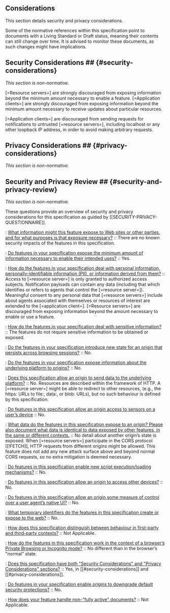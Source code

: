 <h2 id="considerations" class="no-num">
  Considerations
</h2>

This section details security and privacy considerations.

Some of the normative references within this specification point to documents with a Living Standard or Draft status, meaning their contents can still change over time. It is advised to monitor these documents, as such changes might have implications.

## Security Considerations ## {#security-considerations}

*This section is non-normative.*

[=Resource servers=] are strongly discouraged from exposing information beyond the minimum amount necessary to enable a feature. [=Application clients=] are strongly discouraged from exposing information beyond the minimum amount necessary to receive updates about particular resources.

[=Application clients=] are discouraged from sending requests for notifications to untrusted [=resource servers=], including localhost or any other loopback IP address, in order to avoid making arbitrary requests.

## Privacy Considerations ## {#privacy-considerations}

*This section is non-normative.*

## Security and Privacy Review ## {#security-and-privacy-review}

*This section is non-normative.*

These questions provide an overview of security and privacy considerations for this specification as guided by [[SECURITY-PRIVACY-QUESTIONNAIRE]].

: [What information might this feature expose to Web sites or other parties, and for what purposes is that exposure necessary?](https://www.w3.org/TR/security-privacy-questionnaire/#purpose)
:: There are no known security impacts of the features in this specification.

: [Do features in your specification expose the minimum amount of information necessary to enable their intended uses?](https://www.w3.org/TR/security-privacy-questionnaire/#minimum-data)
:: Yes.

: [How do the features in your specification deal with personal information, personally-identifiable information (PII), or information derived from them?](https://www.w3.org/TR/security-privacy-questionnaire/#personal-data)
:: Access to [=resource server=] is only granted to authorized access subjects. Notification payloads can contain any data (including that which identifies or refers to agents that control the [=resource server=]). Meaningful consent to any personal data that [=resource servers=] include about agents associated with themselves or resources of interest are extended to the [=application client=]. [=Resource servers=] are discouraged from exposing information beyond the amount necessary to enable or use a feature.

: [How do the features in your specification deal with sensitive information?](https://www.w3.org/TR/security-privacy-questionnaire/#sensitive-data)
:: The features do not require sensitive information to be obtained or exposed.

: [Do the features in your specification introduce new state for an origin that persists across browsing sessions?](https://www.w3.org/TR/security-privacy-questionnaire/#persistent-origin-specific-state)
:: No.

: [Do the features in your specification expose information about the underlying platform to origins?](https://www.w3.org/TR/security-privacy-questionnaire/#underlying-platform-data)
:: No.

: [Does this specification allow an origin to send data to the underlying platform?](https://www.w3.org/TR/security-privacy-questionnaire/#send-to-platform)
:: No. Resources are described within the framework of HTTP. A [=resource server=] might be able to redirect to other resources, (e.g., the https: URLs to file:, data:, or blob: URLs), but no such behaviour is defined by this specification.

: [Do features in this specification allow an origin access to sensors on a user’s device](https://www.w3.org/TR/security-privacy-questionnaire/#sensor-data)
:: No.

: [What data do the features in this specification expose to an origin? Please also document what data is identical to data exposed by other features, in the same or different contexts.](https://www.w3.org/TR/security-privacy-questionnaire/#other-data)
:: No detail about another origin’s state is exposed. When [=resource servers=] participate in the CORS protocol [[!FETCH]], HTTP requests from different origins might be allowed. This feature does not add any new attack surface above and beyond normal CORS requests, so no extra mitigation is deemed necessary.

: [Do features in this specification enable new script execution/loading mechanisms?](https://www.w3.org/TR/security-privacy-questionnaire/#string-to-script)
:: No.

: [Do features in this specification allow an origin to access other devices?](https://www.w3.org/TR/security-privacy-questionnaire/#remote-device)
:: No.

: [Do features in this specification allow an origin some measure of control over a user agent’s native UI?](https://www.w3.org/TR/security-privacy-questionnaire/#native-ui)
:: No.

: [What temporary identifiers do the features in this specification create or expose to the web?](https://www.w3.org/TR/security-privacy-questionnaire/#temporary-id)
:: No.

: [How does this specification distinguish between behaviour in first-party and third-party contexts?](https://www.w3.org/TR/security-privacy-questionnaire/#first-third-party)
:: Not Applicable.

: [How do the features in this specification work in the context of a browser’s Private Browsing or Incognito mode?](https://www.w3.org/TR/security-privacy-questionnaire/#private-browsing)
:: No different than in the browser’s "normal" state.

: [Does this specification have both "Security Considerations" and "Privacy Considerations" sections?](https://www.w3.org/TR/security-privacy-questionnaire/#considerations)
:: Yes, in [[#security-considerations]] and [[#privacy-considerations]].

: [Do features in your specification enable origins to downgrade default security protections?](https://www.w3.org/TR/security-privacy-questionnaire/#relaxed-sop)
:: No.

: [How does your feature handle non-"fully active" documents?](https://www.w3.org/TR/security-privacy-questionnaire/#non-fully-active)
:: Not Applicable.
